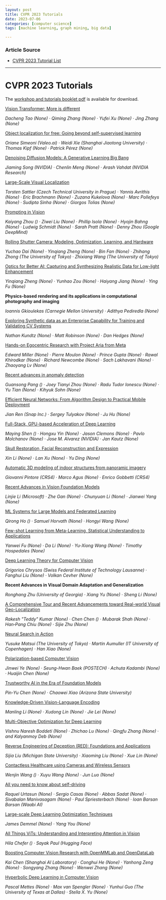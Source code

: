 ```yaml
---
layout: post
title: CVPR 2023 Tutorials  
date: 2023-07-06
categories: [computer science]
tags: [machine learning, graph mining, big data]

---
```


### Article Source

* [CVPR 2023 Tutorial List](https://cvpr2023.thecvf.com/Conferences/2023/tutorial-list)


---

# CVPR 2023 Tutorials

The [workshop and tutorials booklet
pdf](https://media.icml.cc/Conferences/CVPR2023/CVPR_2023_WorkshopsTutorials_ProgramGuide.pdf) is
available for download.



[Vision Transformer: More is
different](https://rogerzhangzz.github.io/talks/2023-06-18-CVPR-tutorial)

 
*Dacheng Tao (None) · Qiming Zhang (None) · Yufei Xu (None) · Jing Zhang
(None)*













 



[Object localization for free: Going beyond self-supervised
learning](https://osimeoni.github.io/object-localization-for-free/)

 
*Oriane Simeoni (Valeo.ai) · Weidi Xie (Shanghai Jiaotong University) ·
Thomas Kipf (None) · Patrick Pérez (None)*


 



[Denoising Diffusion Models: A Generative Learning Big
Bang](https://cvpr2023-tutorial-diffusion-models.github.io/)

 
*Jiaming Song (NVIDIA) · Chenlin Meng (None) · Arash Vahdat (NVIDIA
Research)*


 



[Large-Scale Visual
Localization](https://sites.google.com/view/lsvl2023/home)

 
*Torsten Sattler (Czech Technical University in Prague) · Yannis
Avrithis (None) · Eric Brachmann (None) · Zuzana Kukelova (None) · Marc
Pollefeys (None) · Sudipta Sinha (None) · Giorgos Tolias (None)*


 



[Prompting in
Vision](https://prompting-in-vision.github.io/)

 
*Kaiyang Zhou () · Ziwei Liu (None) · Phillip Isola (None) · Hyojin
Bahng (None) · Ludwig Schmidt (None) · Sarah Pratt (None) · Denny Zhou
(Google DeepMind)*


 



[Rolling Shutter Camera: Modeling, Optimization, Learning, and
Hardware](https://rstutorial.github.io/)

 
*Yuchao Dai (None) · Yinqiang Zheng (None) · Bin Fan (None) · Zhihang
Zhong (The University of Tokyo) · Zhixiang Wang (The University of
Tokyo)*


 



[Optics for Better AI: Capturing and Synthesizing Realistic Data for
Low-light
Enhancement](https://optics-for-better-ai.github.io/)

 
*Yinqiang Zheng (None) · Yunhao Zou (None) · Haiyang Jiang (None) · Ying
Fu (None)*


 



**Physics-based rendering and its applications in computational
photography and imaging**

 
*Ioannis Gkioulekas (Carnegie Mellon University) · Adithya Pediredla
(None)*


 



[Exploring Synthetic data as an Enterprise Capability for Training and
Validating CV
Systems](https://rendered.ai/conferences/cvpr2023/)

 
*Nathan Kundtz (None) · Matt Robinson (None) · Dan Hedges (None)*


 



[Hands-on Egocentric Research with Project Aria from
Meta](https://ariatutorial2023.github.io/)

 
*Edward Miller (None) · Pierre Moulon (None) · Prince Gupta (None) ·
Rawal Khirodkar (None) · Richard Newcombe (None) · Sach Lakhavani (None)
· Zhaoyang Lv (None)*


 



[Recent advances in anomaly
detection](https://sites.google.com/view/cvpr2023-tutorial-on-ad/)

 
*Guansong Pang () · Joey Tianyi Zhou (None) · Radu Tudor Ionescu (None)
· Yu Tian (None) · Kihyuk Sohn (None)*


 



[Efficient Neural Networks: From Algorithm Design to Practical Mobile
Deployment](https://snap-research.github.io/efficient-nn-tutorial/)

 
*Jian Ren (Snap Inc.) · Sergey Tulyakov (None) · Ju Hu (None)*


 



[Full-Stack, GPU-based Acceleration of Deep
Learning](https://github.com/NVlabs/EfficientDL/)

 
*Maying Shen () · Hongxu Yin (None) · Jason Clemons (None) · Pavlo
Molchanov (None) · Jose M. Alvarez (NVIDIA) · Jan Kautz (None)*


 



[Skull Restoration, Facial Reconstruction and
Expression](https://fuxivirtualhuman.github.io/CVPR2023-FaceTutorial/)

 
*Xin Li (None) · Lan Xu (None) · Yu Ding (None)*


 



[Automatic 3D modeling of indoor structures from panoramic
imagery](http://vic.crs4.it/vic/cvpr2023-tutorial-pano/)

 
*Giovanni Pintore (CRS4) · Marco Agus (None) · Enrico Gobbetti (CRS4)*


 



[Recent Advances in Vision Foundation
Models](https://vlp-tutorial.github.io/)

 
*Linjie Li (Microsoft) · Zhe Gan (None) · Chunyuan Li (None) · Jianwei
Yang (None)*


 



[ML Systems for Large Models and Federated
Learning](https://sites.google.com/view/cvpr-2023-tutorial-qhs/)

 
*Qirong Ho () · Samuel Horvath (None) · Hongyi Wang (None)*


 



[Few-shot Learning from Meta-Learning, Statistical Understanding to
Applications](https://fsl-fudan.github.io)

 
*Yanwei Fu (None) · Da Li (None) · Yu-Xiong Wang (None) · Timothy
Hospedales (None)*


 



[Deep Learning Theory for Computer
Vision](https://dl-theory.github.io/)

 
*Grigorios Chrysos (Swiss Federal Institute of Technology Lausanne) ·
Fanghui Liu (None) · Volkan Cevher (None)*


 



**Recent Advances in Visual Domain Adaptation and Generalization**

 
*Ronghang Zhu (University of Georgia) · Xiang Yu (None) · Sheng Li
(None)*


 



[A Comprehensive Tour and Recent Advancements toward Real-world Visual
Geo-Localization](https://www.sri.com/computer-vision/cvpr-2023-a-comprehensive-tour-and-recent-advancements-toward-real-world-visual-geo-localization/)

 
*Rakesh "Teddy" Kumar (None) · Chen Chen () · Mubarak Shah (None) ·
Han‐Pang Chiu (None) · Sijie Zhu (None)*


 



[Neural Search in
Action](https://matsui528.github.io/cvpr2023_tutorial_neural_search/)

 
*Yusuke Matsui (The University of Tokyo) · Martin Aumuller (IT
University of Copenhagen) · Han Xiao (None)*


 



[Polarization-based Computer
Vision](https://hgchen.com/pol_vis_tutorial/cvpr2023/)

 
*Jinwei Ye (None) · Seung-Hwan Baek (POSTECH) · Achuta Kadambi (None) ·
Huaijin Chen (None)*


 



[Trustworthy AI in the Era of Foundation
Models](https://cvprtrustworthy.github.io/)

 
*Pin-Yu Chen (None) · Chaowei Xiao (Arizona State University)*


 



[Knowledge-Driven Vision-Language
Encoding](https://blender.cs.illinois.edu/tutorial/KnowledgeVLP/)

 
*Manling Li (None) · Xudong Lin (None) · Jie Lei (None)*


 



[Multi-Objective Optimization for Deep
Learning](https://multiobjective-ml.org)

 
*Vishnu Naresh Boddeti (None) · Zhichao Lu (None) · Qingfu Zhang (None)
· and Kalyanmoy Deb (None)*


 



[Reverse Engineering of Deception (RED): Foundations and
Applications](https://sites.google.com/view/cvpr2023red)

 
*Sijia Liu (Michigan State University) · Xiaoming Liu (None) · Xue Lin
(None)*


 



[Contactless Healthcare using Cameras and Wireless
Sensors](https://sites.google.com/view/cvpr-tutorial-2023/home)

 
*Wenjin Wang () · Xuyu Wang (None) · Jun Luo (None)*


 



[All you need to know about
self-driving](https://cvpr2023.waabi.ai/)

 
*Raquel Urtasun (None) · Sergio Casas (None) · Abbas Sadat (None) ·
Sivabalan Manivasagam (None) · Paul Spriesterbach (None) · Ioan Barsan
Barsan (Waabi AI)*


 



[Large-scale Deep Learning Optimization
Techniques](https://github.com/hpcaitech/ColossalAI)

 
*James Demmel (None) · Yang You (None)*


 



[All Things ViTs: Understanding and Interpreting Attention in
Vision](https://all-things-vits.github.io/atv/)

 
*Hila Chefer () · Sayak Paul (Hugging Face)*


 



[Boosting Computer Vision Research with OpenMMLab and
OpenDataLab](https://openmmlab.com/community/cvpr2023-tutorial)

 
*Kai Chen (Shanghai AI Laboratory) · Conghui He (None) · Yanhong Zeng
(None) · Songyang Zhang (None) · Wenwei Zhang (None)*


 



[Hyperbolic Deep Learning in Computer
Vision](https://sites.google.com/view/hdlcv-cvpr23tutorial/homepage)

 
*Pascal Mettes (None) · Max van Spengler (None) · Yunhui Guo (The
University of Texas at Dallas) · Stella X. Yu (None)*


 

